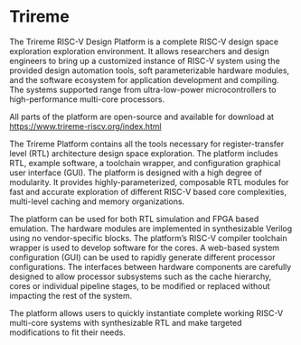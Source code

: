 # Trireme
The Trireme RISC-V Design Platform is a complete RISC-V design space exploration exploration environment. It allows researchers and design engineers to bring up a customized instance of RISC-V system using the provided design automation tools, soft parameterizable hardware modules, and the software ecosystem for application development and compiling. The systems supported range from ultra-low-power microcontrollers to high-performance multi-core processors.

All parts of the platform are open-source and available for download at https://www.trireme-riscv.org/index.html

The Trireme Platform contains all the tools necessary for register-transfer level (RTL) architecture design space exploration. The platform includes RTL, example software, a toolchain wrapper, and configuration graphical user interface (GUI). The platform is designed with a high degree of modularity. It provides highly-parameterized, composable RTL modules for fast and accurate exploration of different RISC-V based core complexities, multi-level caching and memory organizations. 


The platform can be used for both RTL simulation and FPGA based emulation. The hardware modules are implemented in synthesizable Verilog using no vendor-specific blocks. The platform’s RISC-V compiler toolchain wrapper is used to develop software for the cores. A web-based system configuration (GUI) can be used to rapidly generate different processor configurations. The interfaces between hardware components are carefully designed to allow processor subsystems such as the cache hierarchy, cores or individual pipeline stages, to be modified or replaced without impacting the rest of the system. 


The platform allows users to quickly instantiate complete working RISC-V multi-core systems with synthesizable RTL and make targeted modifications to fit their needs.
